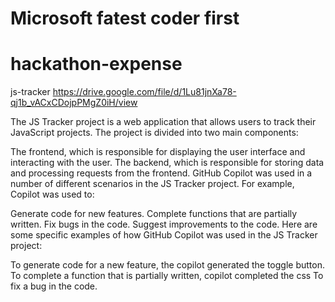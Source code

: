 # Microsoft fatest coder first
# hackathon-expense
js-tracker https://drive.google.com/file/d/1Lu81jnXa78-qj1b_vACxCDojpPMgZ0iH/view

The JS Tracker project is a web application that allows users to track their JavaScript projects.
The project is divided into two main components:

The frontend, which is responsible for displaying the user interface and interacting with the user.
The backend, which is responsible for storing data and processing requests from the frontend.
GitHub Copilot was used in a number of different scenarios in the JS Tracker project. For example, Copilot was used to:

Generate code for new features.
Complete functions that are partially written.
Fix bugs in the code.
Suggest improvements to the code.
Here are some specific examples of how GitHub Copilot was used in the JS Tracker project:

To generate code for a new feature, the copilot generated the toggle button.
To complete a function that is partially written, copilot completed the css To fix a bug in the code.
